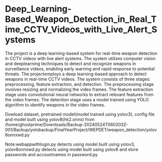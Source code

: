 # Deep_Learning-Based_Weapon_Detection_in_Real_Time_CCTV_Videos_with_Live_Alert_Systems
The project is a deep learning-based system for real-time weapon detection in CCTV videos with live alert systems. The system utilizes computer vision and deeplearning techniques to detect and recognize weapons in surveillance videos, enabling early warning and rapid response to potential threats. The projectemploys a deep learning-based approach to detect weapons in real-time CCTV videos. The system consists of three stages: preprocessing, feature extraction, and detection. The preprocessing stage involves resizing and normalizing the video frames. The feature extraction stage uses convolutional neural networks to extract relevant features from the video frames. The detection stage uses a model trained using YOLO algorithm to identify weapons in the video frames.

Dowload dataset, pretrained model(model trained using yolov3), config file and model built using yolov8(hk2.onnx) from /home/ghostprime/Downloads/Backup-20240524T060203Z-001/Backup/yolobackup/FinalYearProject/WEPDET/weapon_detection/yolov8onnxwd.py

Note:webappwithlogin.py detects using model built using yolov3, yolov8onnxwd.py detects using model built using yolov8 and store passwords and accountnames in password.py   
